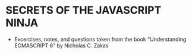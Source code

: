 # SECRETS OF THE JAVASCRIPT NINJA

- Excercises, notes, and questions taken from the book "Understanding ECMASCRIPT 6" by Nicholas C. Zakas